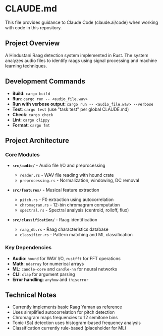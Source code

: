 # CLAUDE.md

This file provides guidance to Claude Code (claude.ai/code) when working with
code in this repository.

## Project Overview

A Hindustani Raag detection system implemented in Rust. The system analyzes
audio files to identify raags using signal processing and machine learning
techniques.

## Development Commands

- **Build**: `cargo build`
- **Run**: `cargo run -- <audio_file.wav>`
- **Run with verbose output**: `cargo run -- <audio_file.wav> --verbose`
- **Test**: `cargo test` (use "task test" per global CLAUDE.md)
- **Check**: `cargo check`
- **Lint**: `cargo clippy`
- **Format**: `cargo fmt`

## Project Architecture

### Core Modules

- **`src/audio/`** - Audio file I/O and preprocessing
  - `reader.rs` - WAV file reading with hound crate
  - `preprocessing.rs` - Normalization, windowing, DC removal

- **`src/features/`** - Musical feature extraction
  - `pitch.rs` - F0 extraction using autocorrelation
  - `chromagram.rs` - 12-bin chromagram computation
  - `spectral.rs` - Spectral analysis (centroid, rolloff, flux)

- **`src/classification/`** - Raag identification
  - `raag_db.rs` - Raag characteristics database
  - `classifier.rs` - Pattern matching and ML classification

### Key Dependencies

- **Audio**: `hound` for WAV I/O, `rustfft` for FFT operations
- **Math**: `ndarray` for numerical arrays
- **ML**: `candle-core` and `candle-nn` for neural networks
- **CLI**: `clap` for argument parsing
- **Error handling**: `anyhow` and `thiserror`

## Technical Notes

- Currently implements basic Raag Yaman as reference
- Uses simplified autocorrelation for pitch detection
- Chromagram maps frequencies to 12 semitone bins
- Tonic (Sa) detection uses histogram-based frequency analysis
- Classification currently rule-based (placeholder for ML)